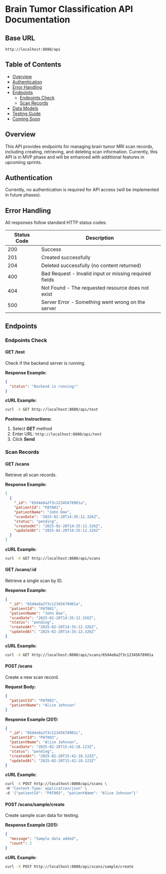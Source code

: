 # Brain Tumor Classification API Documentation

## Base URL
```
http://localhost:8080/api
```

## Table of Contents
- [Overview](#overview)
- [Authentication](#authentication)
- [Error Handling](#error-handling)
- [Endpoints](#endpoints)
  - [Endpoints Check](#endpoints-check)
  - [Scan Records](#scan-records)
- [Data Models](#data-models)
- [Testing Guide](#testing-guide)
- [Coming Soon](#coming-soon)

## Overview

This API provides endpoints for managing brain tumor MRI scan records, including creating, retrieving, and deleting scan information. Currently, this API is in MVP phase and will be enhanced with additional features in upcoming sprints.

## Authentication

Currently, no authentication is required for API access (will be implemented in future phases).

## Error Handling

All responses follow standard HTTP status codes:

| Status Code | Description |
|-------------|-------------|
| 200 | Success |
| 201 | Created successfully |
| 204 | Deleted successfully (no content returned) |
| 400 | Bad Request - Invalid input or missing required fields |
| 404 | Not Found - The requested resource does not exist |
| 500 | Server Error - Something went wrong on the server |

## Endpoints

### Endpoints Check

#### GET /test
Check if the backend server is running.

**Response Example:**
```json
{
  "status": "Backend is running!"
}
```

**cURL Example:**
```bash
curl -X GET http://localhost:8080/api/test
```

**Postman Instructions:**
1. Select **GET** method
2. Enter URL: `http://localhost:8080/api/test`
3. Click **Send**

### Scan Records

#### GET /scans
Retrieve all scan records.

**Response Example:**
```json
[
  {
    "_id": "65d4e8a2f3c12345678901a",
    "patientId": "PAT001",
    "patientName": "John Doe",
    "scanDate": "2025-02-20T14:35:12.326Z",
    "status": "pending",
    "createdAt": "2025-02-20T14:35:12.326Z",
    "updatedAt": "2025-02-20T14:35:12.326Z"
  }
]
```

**cURL Example:**
```bash
curl -X GET http://localhost:8080/api/scans
```

#### GET /scans/:id
Retrieve a single scan by ID.

**Response Example:**
```json
{
  "_id": "65d4e8a2f3c12345678901a",
  "patientId": "PAT001",
  "patientName": "John Doe",
  "scanDate": "2025-02-20T14:35:12.326Z",
  "status": "pending",
  "createdAt": "2025-02-20T14:35:12.326Z",
  "updatedAt": "2025-02-20T14:35:12.326Z"
}
```

**cURL Example:**
```bash
curl -X GET http://localhost:8080/api/scans/65d4e8a2f3c12345678901a
```

#### POST /scans
Create a new scan record.

**Request Body:**
```json
{
  "patientId": "PAT003",
  "patientName": "Alice Johnson"
}
```

**Response Example (201):**
```json
{
  "_id": "65d4e8a2f3c12345678901c",
  "patientId": "PAT003",
  "patientName": "Alice Johnson",
  "scanDate": "2025-02-20T15:42:18.123Z",
  "status": "pending",
  "createdAt": "2025-02-20T15:42:18.123Z",
  "updatedAt": "2025-02-20T15:42:18.123Z"
}
```

**cURL Example:**
```bash
curl -X POST http://localhost:8080/api/scans \
-H "Content-Type: application/json" \
-d '{"patientId": "PAT003", "patientName": "Alice Johnson"}'
```

#### POST /scans/sample/create
Create sample scan data for testing.

**Response Example (201):**
```json
{
  "message": "Sample data added",
  "count": 2
}
```

**cURL Example:**
```bash
curl -X POST http://localhost:8080/api/scans/sample/create
